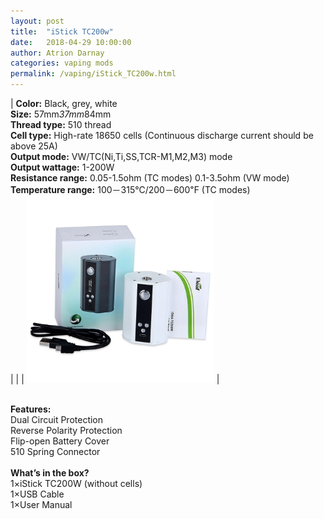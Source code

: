 ```yaml
---
layout: post  
title:  "iStick TC200w"  
date:   2018-04-29 10:00:00  
author: Atrion Darnay  
categories: vaping mods
permalink: /vaping/iStick_TC200w.html  
---
```


| <span style="font-weight:bold">Color:</span> Black, grey, white<br/><span style="font-weight:bold">Size:</span> 57mm*37mm*84mm<br/><span style="font-weight:bold">Thread type:</span> 510 thread<br/><span style="font-weight:bold">Cell type:</span> High-rate 18650 cells (Continuous discharge current should be above 25A)<br/><span style="font-weight:bold">Output mode:</span> VW/TC(Ni,Ti,SS,TCR-M1,M2,M3) mode<br/><span style="font-weight:bold">Output wattage:</span> 1-200W<br/><span style="font-weight:bold">Resistance range:</span> 0.05-1.5ohm (TC modes) 0.1-3.5ohm (VW mode)<br/><span style="font-weight:bold">Temperature range:</span> 100－315℃/200－600℉ (TC modes)<br/> |  |  | <img src="/assets/vape/iStick_TC200w.jpg" alt="iStick TC200w" style="width: 300px"/> | 

<br/>
<span style="font-weight:bold">Features:</span><br/>
Dual Circuit Protection<br/>
Reverse Polarity Protection<br/>
Flip-open Battery Cover<br/>
510 Spring Connector<br/>
<br/>
<span style="font-weight:bold">What’s in the box?</span><br/>
1×iStick TC200W (without cells)	<br/>
1×USB Cable<br/>1×User Manual<br/>
